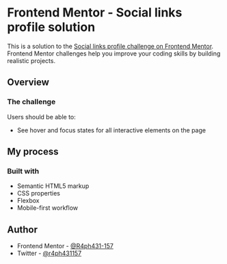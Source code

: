 # Frontend Mentor - Social links profile solution

This is a solution to the [Social links profile challenge on Frontend Mentor](https://www.frontendmentor.io/challenges/social-links-profile-UG32l9m6dQ). Frontend Mentor challenges help you improve your coding skills by building realistic projects. 

## Overview

### The challenge

Users should be able to:

- See hover and focus states for all interactive elements on the page

## My process

### Built with

- Semantic HTML5 markup
- CSS properties
- Flexbox
- Mobile-first workflow

## Author
- Frontend Mentor - [@R4ph431-157]([https://www.frontendmentor.io/profile/R4ph431-157])
- Twitter - [@r4ph431157](https://www.twitter.com/r4ph431157)
